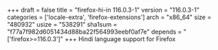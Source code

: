 +++
draft = false
title = "firefox-hi-in 116.0.3-1"
version = "116.0.3-1"
categories = ['locale-extra', 'firefox-extensions']
arch = "x86_64"
size = "480932"
usize = "538291"
sha1sum = "f77a7f982d6051434d88ba22f564993eebf0af7e"
depends = "['firefox>=116.0.3']"
+++
Hindi language support for Firefox
